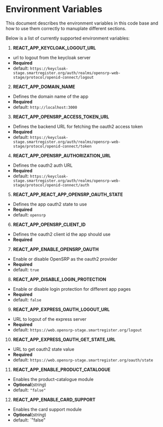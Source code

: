 # Environment Variables

This document describes the environment variables in this code base and how to use them correctly to manuplate different sections.

Below is a list of currently supported environment variables:

1. **REACT_APP_KEYCLOAK_LOGOUT_URL**

- url to logout from the keycloak server
- **Required**
- default: `https://keycloak-stage.smartregister.org/auth/realms/opensrp-web-stage/protocol/openid-connect/logout`

2. **REACT_APP_DOMAIN_NAME**

- Defines the domain name of the app
- **Required**
- default: `http://localhost:3000`

3. **REACT_APP_OPENSRP_ACCESS_TOKEN_URL**

- Defines the backend URL for fetching the oauth2 access token
- **Required**
- default: `https://keycloak-stage.smartregister.org/auth/realms/opensrp-web-stage/protocol/openid-connect/token`

4. **REACT_APP_OPENSRP_AUTHORIZATION_URL**

- Defines the oauth2 auth URL
- **Required**
- default: `https://keycloak-stage.smartregister.org/auth/realms/opensrp-web-stage/protocol/openid-connect/auth`

5. **REACT_APP_REACT_APP_OPENSRP_OAUTH_STATE**

- Defines the app oauth2 state to use
- **Required**
- default: `opensrp`

6. **REACT_APP_OPENSRP_CLIENT_ID**

- Defines the oauth2 client id the app should use
- **Required**

7. **REACT_APP_ENABLE_OPENSRP_OAUTH**

- Enable or disable OpenSRP as the oauth2 provider
- **Required**
- default: `true`

8. **REACT_APP_DISABLE_LOGIN_PROTECTION**

- Enable or disable login protection for different app pages
- **Required**
- default: `false`

9. **REACT_APP_EXPRESS_OAUTH_LOGOUT_URL**

- URL to logout of the express server
- **Required**
- default: `https://web.opensrp-stage.smartregister.org/logout`

10. **REACT_APP_EXPRESS_OAUTH_GET_STATE_URL**

- URL to get oauth2 state value
- **Required**
- default: `https://web.opensrp-stage.smartregister.org/oauth/state`

11. **REACT_APP_ENABLE_PRODUCT_CATALOGUE**

- Enables the product-catalogue module
- **Optional**(_string_)
- default: `"false"`

12. **REACT_APP_ENABLE_CARD_SUPPORT**

- Enables the card support module
- **Optional**(_string_)
- default: `"false"
